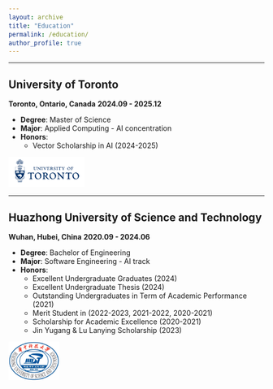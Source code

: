 ```yaml
---
layout: archive
title: "Education"
permalink: /education/
author_profile: true
---
```


--------------

## University of Toronto
**Toronto, Ontario, Canada**
**2024.09 - 2025.12**
- **Degree**: Master of Science
- **Major**: Applied Computing - AI concentration
- **Honors**: 
  - Vector Scholarship in AI (2024-2025)

<img src="../images/ut.png" alt="ut" width="150">

---------------

## Huazhong University of Science and Technology
**Wuhan, Hubei, China**
**2020.09 - 2024.06**
- **Degree**: Bachelor of Engineering
- **Major**: Software Engineering - AI track
- **Honors**: 
  - Excellent Undergraduate Graduates  (2024)
  - Excellent Undergraduate Thesis (2024)
  - Outstanding Undergraduates in Term of Academic Performance (2021)
  - Merit Student in (2022-2023, 2021-2022, 2020-2021)
  - Scholarship for Academic Excellence (2020-2021)
  - Jin Yugang & Lu Lanying Scholarship (2023)
 
<img src="../images/hust.png" alt="hust" width="100">
